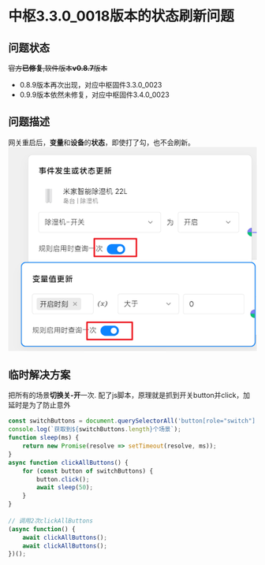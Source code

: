 # 中枢3.3.0_0018版本的状态刷新问题

## 问题状态
~~官方**已修复**,软件版本**v0.8.7**版本~~ <br>
- 0.8.9版本再次出现，对应中枢固件3.3.0_0023
- 0.9.9版本依然未修复，对应中枢固件3.4.0_0023

## 问题描述
网关重启后，**变量**和**设备**的**状态**，即使打了勾，也不会刷新。<br>
![场景图片](6_中枢3.3.0状态刷新问题.png) 



## 临时解决方案
把所有的场景**切换关-开**一次. 配了js脚本，原理就是抓到开关button并click，加延时是为了防止意外
```javascript
const switchButtons = document.querySelectorAll('button[role="switch"]');
console.log(`获取到${switchButtons.length}个场景`);
function sleep(ms) {
    return new Promise(resolve => setTimeout(resolve, ms));
}
async function clickAllButtons() {
    for (const button of switchButtons) {
        button.click();
        await sleep(50);
    }
}

// 调用2次clickAllButtons
(async function() {
    await clickAllButtons();
    await clickAllButtons();
})();
```
